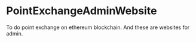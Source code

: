 # PointExchangeAdminWebsite
To do point exchange on ethereum blockchain.
And these are websites for admin.
